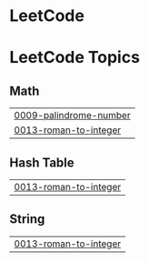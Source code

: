 # LeetCode
<!---LeetCode Topics Start-->
# LeetCode Topics
## Math
|  |
| ------- |
| [0009-palindrome-number](https://github.com/jonyz1/LeetCode/tree/master/0009-palindrome-number) |
| [0013-roman-to-integer](https://github.com/jonyz1/LeetCode/tree/master/0013-roman-to-integer) |
## Hash Table
|  |
| ------- |
| [0013-roman-to-integer](https://github.com/jonyz1/LeetCode/tree/master/0013-roman-to-integer) |
## String
|  |
| ------- |
| [0013-roman-to-integer](https://github.com/jonyz1/LeetCode/tree/master/0013-roman-to-integer) |
<!---LeetCode Topics End-->